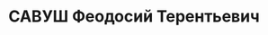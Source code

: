 ---
title: САВУШ Феодосий Терентьевич
description: "1900 г.p., ypoж. с.Тополька, Польша, белорус, гр. СССР, соц. происх.\
  \ из крестьян, член КПСС с 1922, жит. г.Миллерово, АЧК, секретарь Миллеровского\
  \ Горкома ВКП(б). \n  Арестован 06.05.1937 г. УНКВД по АЧК по ст. 58-10-11 УК РСФСР,\
  \ \n  осужден 15.12.1937г. ВК Верховного суда СССР по ст. 58-8-11 УК РСФСР к расстрелу.\
  \ Приговор приведён в исполнение 15.12.1937 г. в г.Ростове-на-Дону. 20.03.1958 г.\
  \ ВК Верховного суда СССР дело в отношении Савуша Ф.Т., производством прекращено,\
  \ за отсутствием состава преступления."
---
